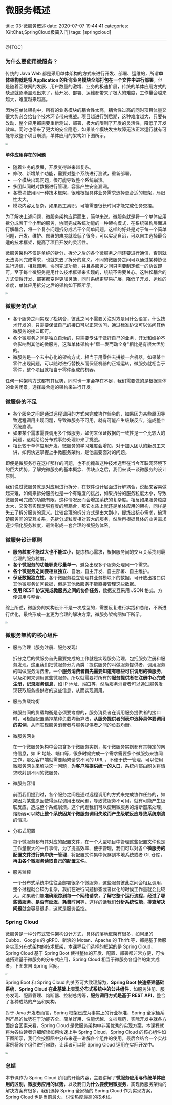 # 微服务概述

title: 03-微服务概述
date: 2020-07-07 19:44:41
categories: [GitChat,SpringCloud极简入门]
tags: [springcloud]

---

@[TOC]

### 为什么要使用微服务？

传统的 Java Web 都是采用单体架构的方式来进行开发、部署、运维的，所谓**单体架构就是将 Application 的所有业务模块全部打包在一个文件中进行部署**。但是随着互联网的发展、用户数量的激增、业务的极速扩展，传统的单体应用方式的缺点就逐渐显现出来了，给开发、部署、运维都带来了极大的难度，工作量会越来越大，难度越来越高。

因为在单体架构中，所有的业务模块的耦合性太高，耦合性过高的同时项目体量又很大势必会给各个技术环节带来挑战。项目越进行到后期，这种难度越大，只要有改动，整个应用都需要重新测试，部署，极大的限制了开发的灵活性，降低了开发效率。同时也带来了更大的安全隐患，如果某个模块发生故障无法正常运行就有可能导致整个项目崩溃，单体应用的架构如下图所示。

<img src="https://tva1.sinaimg.cn/large/007S8ZIlgy1gginbnf5vaj311o0u00vy.jpg" alt="1" style="zoom: 35%;" />

#### 单体应用存在的问题

- 随着业务的发展，开发变得越来越复杂。
- 修改、新增某个功能，需要对整个系统进行测试，重新部署。
- 一个模块出现问题，很可能导致整个系统崩溃。
- 多团队同时对数据进行管理，容易产生安全漏洞。
- 各模块使用同一种技术框架，很难根据具体业务需求选择更合适的框架，局限性太大。
- 模块内容太复杂，如果员工离职，可能需要很长时间才能完成任务交接。

为了解决上述问题，微服务架构应运而生，简单来说，微服务就是将一个单体应用拆分成若干个小型的服务，协同完成系统功能的一种架构模式，在系统架构层面进行解耦合，将一个复杂问题拆分成若干个简单问题。这样的好处是对于每一个简单问题，开发、维护、部署的难度就降低了很多，可以实现自治，可以自主选择最合适的技术框架，提高了项目开发的灵活性。

微服务架构不仅是单纯的拆分，拆分之后的各个微服务之间还要进行通信，否则就无法协同完成需求，也就失去了拆分的意义。不同的微服务之间可以通过某种协议进行通信，相互调用、协同完成功能，并且各服务之间只需要制定统一的协议即可，至于每个微服务是用什么技术框架来实现的，统统不需要关心。这种松耦合的方式使得开发、部署都变得更加灵活，同时系统更容易扩展，降低了开发、运维的难度，单体应用拆分之后的架构如下图所示。

<img src="https://tva1.sinaimg.cn/large/007S8ZIlgy1gginbmv3baj311l0u0td7.jpg" alt="2" style="zoom:35%;" />

### 微服务的优点

- 各个服务之间实现了松耦合，彼此之间不需要关注对方是用什么语言，什么技术开发的，只需要保证自己的接口可以正常访问，通过标准协议可以访问其他微服务的接口即可。
- 各个微服务之间是独立自治的，只需要专注于做好自己的业务，开发和维护不会影响到其他的微服务，这和单体架构中"牵一发而动全身"相比是有很大优势的。
- 微服务是一个去中心化的架构方式，相当于用零件去拼接一台机器，如果某个零件出现问题，可以随时进行替换从而保证机器的正常运转，微服务就相当于零件，整个项目就相当于零件组成的机器。

任何一种架构方式都有其优势，同时也一定会存在不足，我们需要做的是根据具体的业务场景，选择最合适的架构来进行开发。

### 微服务的不足

- 各个服务之间是通过远程调用的方式来完成协作任务的，如果因为某些原因导致远程调用出现问题，导致微服务不可用，就有可能产生级联反应，造成整个系统崩溃。
- 如果某个需求需要调用多个微服务，如何来保证数据的一致性是一个比较大的问题，这就给给分布式事务处理带来了挑战。
- 相比较于单体应用开发，微服务的学习难度会增加，对于加入团队的新员工来讲，如何快速掌握上手微服务架构，是他需要面对的问题。

即便是微服务存在这样那样的问题，也不能掩盖这种技术选型在当今互联网环境下的巨大优势，了解完微服务的基本概念、优缺点之后，我们来谈一谈微服务的设计原则。

我们说过微服务就是对应用进行拆分，在软件设计层面进行解耦合，说起来容易做起来难，如何来拆分服务也是一个有难度的挑战，如果拆分的服务粒度太小，导致微服务可完成的功能有限，这种情况反而会增加系统的复杂度。相反如果服务粒度太大，又没有实现足够程度的解耦合，那它本质上就还是单体应用的架构，同样是失去了拆分服务的意义。比较合理的拆分方式是由大到小，提炼出核心需求，搞清楚服务间的交互关系，先拆分成粒度相对较大的服务，然后再根据具体的业务需求逐步细化服务粒度，最终形成一套合理的微服务体系。

### 微服务设计原则

- **服务粒度不能过大也不能过小**，提炼核心需求，根据服务间的交互关系找到最合理的服务粒度。
- **各个微服务的功能职责尽量单一**，避免出现多个服务处理同一个需求。
- **各个微服务之间要相互独立**、自治，自主开发、自主部署、自主维护。
- **保证数据独立性**，各个微服务独立管理其业务模块下的数据，可开放出接口供其他微服务访问数据，但是其他微服务不能直接管理这些数据。
- **使用 REST 协议完成微服务之间的协作任务**，数据交互采用 JSON 格式，方便调用与整合。

综上所述，微服务的架构设计不是一次成型的，需要反复进行实践和总结，不断进行优化，最终形成一套更为合理的解决方案，微服务架构图如下所示。

<img src="https://tva1.sinaimg.cn/large/007S8ZIlgy1gginbm1t7uj31vi0sugsh.jpg" alt="3" style="zoom:35%;" />

### 微服务架构的核心组件

- 服务治理（服务注册、服务发现）

  拆分之后的微服务首先需要完成的工作就是实现服务治理，包括服务注册和服务发现。这里我们把微服务分为两类：提供服务的叫做服务提供者，调用服务的叫做服务消费者。一个**服务消费者首先需要知道有哪些可供调用的微服务**，以及如何来调用这些微服务。所以就需要将所有的**服务提供者在注册中心完成注册，记录服务信息**，如 IP 地址、端口等，然后服务消费者可以通过服务发现获取服务提供者的这些信息，从而实现调用。

- 服务负载均衡

  微服务间的负载均衡是必须要考虑的，服务消费者在调用服务提供者的接口时，可根据配置选择某种负载均衡算法，**从服务提供者列表中选择具体要调用的实例**，从而实现服务消费者与服务提供者之间的负载均衡。

- 微服务网关

  在一个微服务架构中会包含多个微服务实例，每个微服务实例都有其特定的网络信息，如 IP 地址、端口等，很多时候完成一个需求需要多个微服务来协同工作，那么客户端就需要频繁请求不同的 URL ，不便于统一管理，可以使用微服务网关来解决这一问题，**为客户端提供统一的入口**，系统内部由网关将请求映射到不同的微服务。

- 微服务容错

  前面我们提到过，各个服务之间是通过远程调用的方式来完成协作任务的，如果因为某些原因使得远程调用出现问题，导致微服务不可用，就有可能产生级联反应，造成整个系统崩溃。这个问题我们可以使用微服务的熔断器来处理，熔断器可以**防止整个系统因某个微服务调用失败而产生级联反应导致系统崩溃**的情况。

- 分布式配置

  每个微服务都有其对应的配置文件，在一个大型项目中管理这些配置文件也是工作量很大的一件事情，为了提高效率、便于管理，我们可以对各个**微服务的配置文件进行集中统一管理**，将配置文件集中保存到本地系统或者 Git 仓库，**再由各个微服务读取自己的配置文件**。

- 服务监控

  一个分布式系统中往往会部署很多个微服务，这些服务彼此之间会相互调用，整个过程就会较为复杂，我们在进行问题排查或者优化的时候工作量就会比较大。如果我们能**准确跟踪到每一个网络请求，了解它整个运行流程，经过了哪些微服务、是否有延迟、耗费时间**等，这样的话我们**分析系统性能，排查解决问题**就会容易很多，这就是服务监控。

### Spring Cloud

微服务是一种分布式软件架构设计方式，具体的落地框架有很多，如阿里的 Dubbo、Google 的 gRPC、新浪的 Motan、Apache 的 Thrift 等，都是基于微服务实现分布式架构的技术框架，本课程我们选择的框架的是 Spring Cloud，Spring Cloud 基于 Spring Boot 使得整体的开发、配置、部署都非常方便，可快速搭建基于微服务的分布式应用，Spring Cloud 相当于微服务各组件的集大成者，下图来自 Spring 官网。

<img src="https://tva1.sinaimg.cn/large/007S8ZIlgy1gginbl5ltlj31js0rkwl3.jpg" alt="3" style="zoom: 25%;" />

Spring Boot 和 Spring Cloud 的关系可大致理解为，**Spring Boot 快速搭建基础系统**，**Spring Cloud 在此基础上实现分布式系统中的公共组件**，如服务注册、服务发现、配置管理、熔断器、控制总线等，**服务调用方式是基于 REST API**，整合了各种成熟的产品和架构。

对于 Java 开发者而言，Spring 框架已成为事实上的行业标准，Spring 全家桶系列产品的优势在于功能齐全、简单好用、性能优越、文档规范，实际开发中就各方面综合因素来看，Spring Cloud 是微服务架构中非常优秀的实现方案，本课程就将为各位读者详细解读如何快速上手 Spring Cloud，Spring Cloud 的核心组件如下图所示，我们会按照图中分布来逐一讲解各个组件的使用，最后会结合一个实战案例将各个组件进行串联，让读者可以将 Spring Cloud 运用在实际开发中。

<img src="https://tva1.sinaimg.cn/large/007S8ZIlgy1gginbme86mj31800o4n02.jpg" alt="4" style="zoom:35%;" />

### 总结

本节课作为 Spring Cloud 阶段的开篇内容，主要讲解了**微服务应用与传统单体应用的区别**，**微服务应用的优势**，以及我们**为什么要使用微服务**，实现微服务架构的解决方案有很多，我们选择 Spring 全家桶的 Spring Cloud 作为实现方案，Spring Cloud 也是当前最火、讨论热度最高的技术栈。